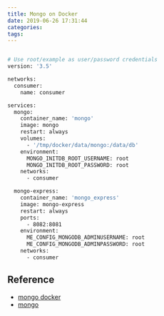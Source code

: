 ```yaml
---
title: Mongo on Docker
date: 2019-06-26 17:31:44
categories:
tags:
---
```


```bash

# Use root/example as user/password credentials
version: '3.5'

networks:
  consumer:
    name: consumer

services:
  mongo:
    container_name: 'mongo'
    image: mongo
    restart: always
    volumes:
      - '/tmp/docker/data/mongo:/data/db'
    environment:
      MONGO_INITDB_ROOT_USERNAME: root
      MONGO_INITDB_ROOT_PASSWORD: root
    networks:
      - consumer

  mongo-express:
    container_name: 'mongo_express'
    image: mongo-express
    restart: always
    ports:
      - 8082:8081
    environment:
      ME_CONFIG_MONGODB_ADMINUSERNAME: root
      ME_CONFIG_MONGODB_ADMINPASSWORD: root
    networks:
      - consumer


```

## Reference

- [mongo docker](https://hub.docker.com/_/mongo)
- [mongo](https://www.mongodb.com/)
